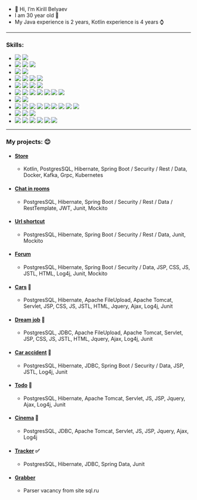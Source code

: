 - 👋 Hi, I’m Kirill Belyaev
- I am 30 year old :older_man:
- My Java experience is 2 years, Kotlin experience is 4 years ⌚

____
### Skills:

 - ![](https://img.shields.io/badge/-Java-blueviolet) ![](https://img.shields.io/badge/-Kotlin-blueviolet)
 - ![](https://img.shields.io/badge/-Maven-violet) ![](https://img.shields.io/badge/-JaCoCo-violet) ![](https://img.shields.io/badge/-Travic%20CI-violet) 
 - ![](https://img.shields.io/badge/-jUnit-blue) ![](https://img.shields.io/badge/-Mackito-blue) 
 - ![](https://img.shields.io/badge/-SOLID-darkblue) ![](https://img.shields.io/badge/-TDD-darkblue) ![](https://img.shields.io/badge/-DRY-darkblue) ![](https://img.shields.io/badge/-KISS-darkblue)
 - ![](https://img.shields.io/badge/-SQL-orange) ![](https://img.shields.io/badge/-PostgreSQL-orange) ![](https://img.shields.io/badge/-JDBC-orange) ![](https://img.shields.io/badge/-Hibernate-orange) 
 - ![](https://img.shields.io/badge/-JSP-red) ![](https://img.shields.io/badge/-JSTL-red) ![](https://img.shields.io/badge/-HTML-red) ![](https://img.shields.io/badge/-JS-red) ![](https://img.shields.io/badge/-CSS-red) ![](https://img.shields.io/badge/-AJAX-red) ![](https://img.shields.io/badge/-JQuery-red) 
 - ![](https://img.shields.io/badge/-Servlet-lightgrey) ![](https://img.shields.io/badge/-Tomcat-lightgrey) 
 - ![](https://img.shields.io/badge/-Spring-green) ![](https://img.shields.io/badge/-IoC-green) ![](https://img.shields.io/badge/-Data-green) ![](https://img.shields.io/badge/-MVC-green) ![](https://img.shields.io/badge/-Rest-green) ![](https://img.shields.io/badge/-Security-green) ![](https://img.shields.io/badge/-Test-green) ![](https://img.shields.io/badge/-Boot-green) ![](https://img.shields.io/badge/-RestTemplate-green)
 - ![](https://img.shields.io/badge/-Rest-darkgreen) ![](https://img.shields.io/badge/-GRPC-darkgreen) ![](https://img.shields.io/badge/-Kakfa-darkgreen) 
 - ![](https://img.shields.io/badge/-Docker-yellow) ![](https://img.shields.io/badge/-Openshift-yellow) ![](https://img.shields.io/badge/-Jenkins-yellow) ![](https://img.shields.io/badge/-Istio-yellow) ![](https://img.shields.io/badge/-Ansible-yellow)  ![](https://img.shields.io/badge/-Kubernetes-yellow) 

____

### My projects: :blush:
- #### [Store](https://github.com/KirillBelyaev74/store_rest)
  - Kotlin, PostgresSQL, Hibernate, Spring Boot / Security / Rest / Data, Docker, Kafka, Grpc, Kubernetes
- #### [Chat in rooms](https://github.com/KirillBelyaev74/job4j_chat)
  - PostgresSQL, Hibernate, Spring Boot / Security / Rest / Data / RestTemplate, JWT, Junit, Mockito
- #### [Url shortcut](https://github.com/KirillBelyaev74/job4j_url_shortcut)
  - PostgresSQL, Hibernate, Spring Boot / Security / Rest / Data, Junit, Mockito
- #### [Forum](https://github.com/KirillBelyaev74/job4j_forum)
  - PostgresSQL, Hibernate, Spring Boot / Security / Data, JSP, CSS, JS, JSTL, HTML, Log4j, Junit, Mockito
- #### [Cars](https://github.com/KirillBelyaev74/job4j_cars) :car:
  - PostgresSQL, Hibernate, Apache FileUpload, Apache Tomcat, Servlet, JSP, CSS, JS, JSTL, HTML, Jquery, Ajax, Log4j, Junit
- #### [Dream job](https://github.com/KirillBelyaev74/job4j_dreamjob) :office:
  - PostgresSQL, JDBC, Apache FileUpload, Apache Tomcat, Servlet, JSP, CSS, JS, JSTL, HTML, Jquery, Ajax, Log4j, Junit
- #### [Car accident](https://github.com/KirillBelyaev74/job4j_car_accident) :police_car:
  - PostgresSQL, Hibernate, JDBC, Spring Boot / Security / Data, JSP, JSTL, Log4j, Junit
- #### [Todo](https://github.com/KirillBelyaev74/job4j_todo) :green_book:
  - PostgresSQL, Hibernate, Apache Tomcat, Servlet, JS, JSP, Jquery, Ajax, Log4j, Junit
- #### [Cinema](https://github.com/KirillBelyaev74/job4j_cinema) :cinema:
  - PostgresSQL, JDBC, Apache Tomcat, Servlet, JS, JSP, Jquery, Ajax, Log4j
- #### [Tracker](https://github.com/KirillBelyaev74/job4j_tracker) :white_check_mark:
  - PostgresSQL, Hibernate, JDBC, Spring Data, Junit
- #### [Grabber](https://github.com/KirillBelyaev74/job4j_grabber)
  - Parser vacancy from site sql.ru
